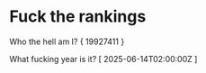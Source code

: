 # Fuck the rankings

Who the hell am I?
{ 19927411 }

What fucking year is it?
[ 2025-06-14T02:00:00Z ]
